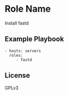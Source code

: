 Role Name
=========

Install fastd


Example Playbook
----------------

    - hosts: servers
      roles:
         - fastd

License
-------

GPLv3
